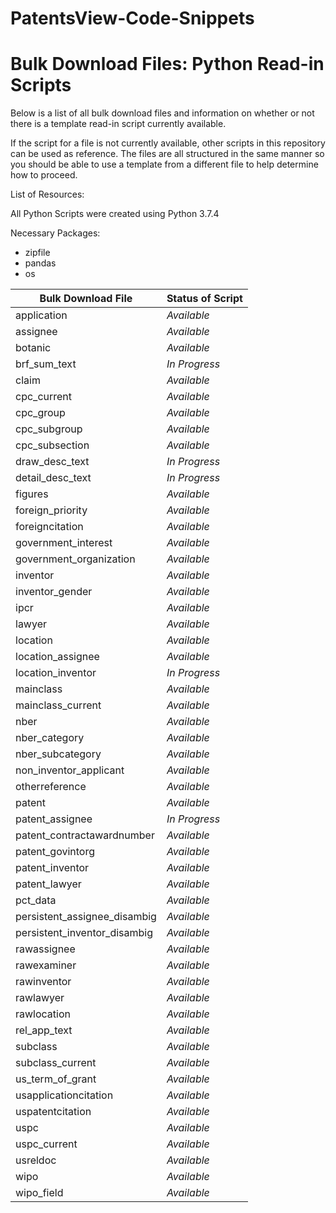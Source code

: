 # PatentsView-Code-Snippets

# Bulk Download Files: Python Read-in Scripts

Below is a list of all bulk download files and information on whether or not there is a template read-in script currently available.

If the script for a file is not currently available, other scripts in this repository can be used as reference. The files are all structured in the same manner so you should be able to use a template from a different file to help determine how to proceed.

List of Resources:

All Python Scripts were created using Python 3.7.4

Necessary Packages:

- zipfile
- pandas
- os 

| Bulk Download File             | Status of Script           | 
| ---    			 |---					 |
| application | *Available* |
| assignee | *Available* |
| botanic | *Available* |
| brf_sum_text | *In Progress* |
| claim | *Available* |
| cpc_current | *Available* |
| cpc_group | *Available* |
| cpc_subgroup | *Available* |
| cpc_subsection | *Available* |
| draw_desc_text | *In Progress* |
| detail_desc_text | *In Progress* |
| figures | *Available* |
| foreign_priority | *Available* |
| foreigncitation | *Available* |
| government_interest | *Available* |
| government_organization | *Available* |
| inventor | *Available* |
| inventor_gender | *Available* |
| ipcr | *Available* |
| lawyer | *Available* |
| location | *Available* |
| location_assignee | *Available* |
| location_inventor | *In Progress* |
| mainclass | *Available* |
| mainclass_current | *Available* |
| nber | *Available* |
| nber_category | *Available* |
| nber_subcategory | *Available* |
| non_inventor_applicant | *Available* |
| otherreference | *Available* |
| patent | *Available* |
| patent_assignee | *In Progress* |
| patent_contractawardnumber | *Available* |
| patent_govintorg | *Available* |
| patent_inventor | *Available* |
| patent_lawyer | *Available* |
| pct_data | *Available* |
| persistent_assignee_disambig | *Available* |
| persistent_inventor_disambig | *Available* |
| rawassignee | *Available* |
| rawexaminer | *Available* |
| rawinventor | *Available* |
| rawlawyer | *Available* |
| rawlocation | *Available* |
| rel_app_text | *Available* |
| subclass | *Available* |
| subclass_current | *Available* |
| us_term_of_grant | *Available* |
| usapplicationcitation | *Available* |
| uspatentcitation | *Available* |
| uspc | *Available* |
| uspc_current | *Available* |
| usreldoc | *Available* |
| wipo | *Available* |
| wipo_field | *Available* |